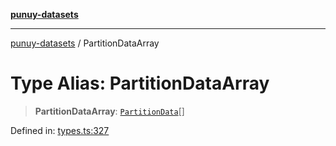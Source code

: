 [**punuy-datasets**](../README.md)

***

[punuy-datasets](../README.md) / PartitionDataArray

# Type Alias: PartitionDataArray

> **PartitionDataArray**: [`PartitionData`](PartitionData.md)[]

Defined in: [types.ts:327](https://github.com/andrefs/punuy-datasets/blob/bb746dfcae5a8272d8127b640c90c9e2c009c2f6/src/lib/types.ts#L327)
